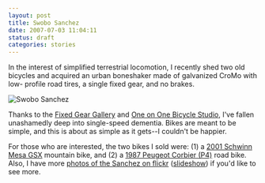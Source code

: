 ```yaml
---
layout: post
title: Swobo Sanchez
date: 2007-07-03 11:04:11
status: draft
categories: stories
---
```


In the interest of simplified terrestrial locomotion, I recently shed two old
bicycles and acquired an urban boneshaker made of galvanized CroMo with low-
profile road tires, a single fixed gear, and no brakes.


![Swobo Sanchez](http://farm2.static.flickr.com/1213/606678445_7ad0254687.jpg)

Thanks to the [Fixed Gear Gallery](http://fixedgeargallery.com/) and [One on
One Bicycle Studio](http://www.oneononebike.com/), I've fallen unashamedly
deep into single-speed dementia. Bikes are meant to be simple, and this is
about as simple as it gets--I couldn't be happier.

For those who are interested, the two bikes I sold were: (1) a [2001 Schwinn
Mesa GSX](http://flickr.com/photos/markbenson/585920553/) mountain bike, and
(2) a [1987 Peugeot Corbier
(P4)](http://flickr.com/photos/markbenson/585987410/) road bike. Also, I have
more [photos of the Sanchez on
flickr](http://flickr.com/photos/markbenson/tags/swobosanchez/)
([slideshow](http://flickr.com/photos/markbenson/tags/swobosanchez/show)) if
you'd like to see more.


